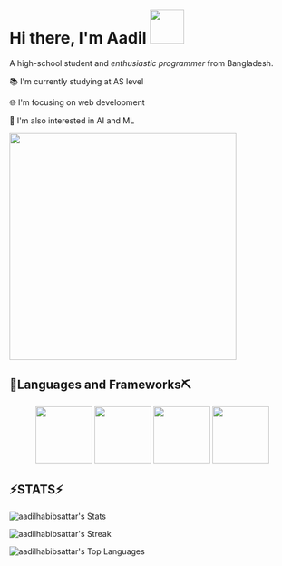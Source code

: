 # Hi there, I'm Aadil  <img src="https://github.com/Anmol-Baranwal/Cool-GIFs-For-GitHub/assets/74038190/7b282ec6-fcc3-4600-90a7-2c3140549f58" width="60">

A high-school student and *enthusiastic programmer* from Bangladesh.

📚 I'm currently studying at AS level 

🌐 I'm focusing on web development

🤖 I'm also interested in AI and ML

<img src="https://user-images.githubusercontent.com/74038190/212284136-03988914-d899-44b4-b1d9-4eeccf656e44.gif" width="400">



## 🔨Languages and Frameworks⛏️

<div align="center">
<img src="https://user-images.githubusercontent.com/74038190/212257454-16e3712e-945a-4ca2-b238-408ad0bf87e6.gif" width="100">
<img src="https://user-images.githubusercontent.com/74038190/212257472-08e52665-c503-4bd9-aa20-f5a4dae769b5.gif" width="100">
<img src="https://github.com/Anmol-Baranwal/Cool-GIFs-For-GitHub/assets/74038190/67f477ed-6624-42da-99f0-1a7b1a16eecb" width="100">
<img src="https://github.com/Anmol-Baranwal/Cool-GIFs-For-GitHub/assets/74038190/29fd6286-4e7b-4d6c-818f-c4765d5e39a9" width="100">
</div>


## ⚡STATS⚡

![aadilhabibsattar's Stats](https://github-readme-stats.vercel.app/api?username=aadilhabibsattar&theme=react&show_icons=true&hide_border=true&count_private=true)

![aadilhabibsattar's Streak](https://github-readme-streak-stats.herokuapp.com/?user=aadilhabibsattar&theme=react&hide_border=true)

![aadilhabibsattar's Top Languages](https://github-readme-stats.vercel.app/api/top-langs/?username=aadilhabibsattar&theme=react&show_icons=true&hide_border=true&layout=compact)
